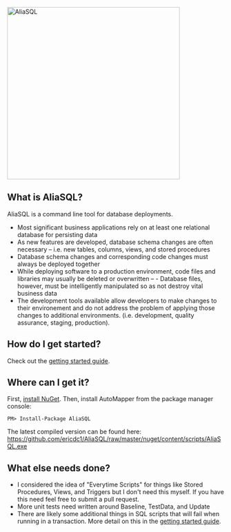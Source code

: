 <img src="https://raw.github.com/ericdc1/AliaSQL/master/images/AliaSQL.PNG" alt="AliaSQL" width="400">

What is AliaSQL?
--------------------------------
AliaSQL is a command line tool for database deployments.  

- Most significant business applications rely on at least one relational database for persisting data
- As new features are developed, database schema changes are often necessary – i.e. new tables, columns, views, and stored procedures
- Database schema changes and corresponding code changes must always be deployed together
- While deploying software to a production environment, code files and libraries may usually be deleted or overwritten – - Database files, however, must be intelligently manipulated so as not destroy vital business data
- The development tools available allow developers to make changes to their environement and do not address the problem of applying those changes to additional environments. (i.e. development, quality assurance, staging, production).

How do I get started?
--------------------------------
Check out the [getting started guide](https://github.com/ericdc1/AliaSQL/wiki/Getting-started).

Where can I get it?
--------------------------------
First, [install NuGet](http://docs.nuget.org/docs/start-here/installing-nuget). Then, install AutoMapper from the package manager console:

    PM> Install-Package AliaSQL
    
The latest compiled version can be found here: https://github.com/ericdc1/AliaSQL/raw/master/nuget/content/scripts/AliaSQL.exe

What else needs done?
---------------------
- I considered the idea of "Everytime Scripts" for things like Stored Procedures, Views, and Triggers but I don't need this myself. If you have this need feel free to submit a pull request. 
- More unit tests need written around Baseline, TestData, and Update
- There are likely some additional things in SQL scripts that will fail when running in a transaction. More detail on this in the [getting started guide](https://github.com/ericdc1/AliaSQL/wiki/Getting-started).
